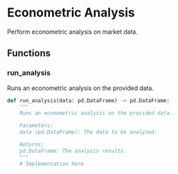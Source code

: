 # Econometric Analysis

Perform econometric analysis on market data.

## Functions

### run_analysis
Runs an econometric analysis on the provided data.

```python
def run_analysis(data: pd.DataFrame) -> pd.DataFrame:
    """
    Runs an econometric analysis on the provided data.

    Parameters:
    data (pd.DataFrame): The data to be analyzed.

    Returns:
    pd.DataFrame: The analysis results.
    """
    # Implementation here
